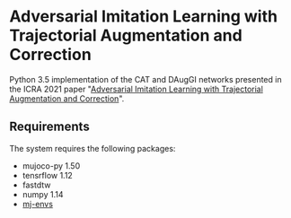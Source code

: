 # Adversarial Imitation Learning with Trajectorial Augmentation and Correction

Python 3.5 implementation of the CAT and DAugGI networks presented in the ICRA 2021 paper "[Adversarial Imitation Learning with Trajectorial Augmentation and Correction](https://arxiv.org/abs/2103.13887)".

## Requirements
The system requires the following packages:
* mujoco-py 1.50
* tensrflow 1.12
* fastdtw
* numpy 1.14
* [mj-envs](https://github.com/vikashplus/mj_envs)
